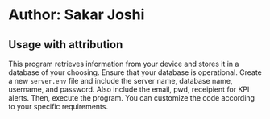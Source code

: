 # Author: Sakar Joshi
## Usage with attribution

This program retrieves information from your device and stores it in a database of your choosing. Ensure that your database is operational.
Create a new `server.env` file and include the server name, database name, username, and password. 
Also include the email, pwd, receipient for KPI alerts.
Then, execute the program. You can customize the code according to your specific requirements.
